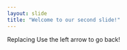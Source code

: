 ```yaml
---
layout: slide
title: "Welcome to our second slide!"
---
```

Replacing
Use the left arrow to go back!
